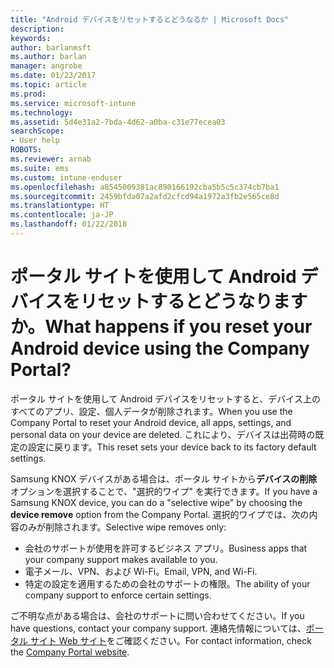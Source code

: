 ```yaml
---
title: "Android デバイスをリセットするとどうなるか | Microsoft Docs"
description: 
keywords: 
author: barlanmsft
ms.author: barlan
manager: angrobe
ms.date: 01/23/2017
ms.topic: article
ms.prod: 
ms.service: microsoft-intune
ms.technology: 
ms.assetid: 5d4e31a2-7bda-4d62-a0ba-c31e77ecea03
searchScope:
- User help
ROBOTS: 
ms.reviewer: arnab
ms.suite: ems
ms.custom: intune-enduser
ms.openlocfilehash: a8545009381ac890166192cba5b5c5c374cb7ba1
ms.sourcegitcommit: 2459bfda07a2afd2cfcd94a1972a3fb2e565ce8d
ms.translationtype: HT
ms.contentlocale: ja-JP
ms.lasthandoff: 01/22/2018
---
```

# <a name="what-happens-if-you-reset-your-android-device-using-the-company-portal"></a><span data-ttu-id="f02de-103">ポータル サイトを使用して Android デバイスをリセットするとどうなりますか。</span><span class="sxs-lookup"><span data-stu-id="f02de-103">What happens if you reset your Android device using the Company Portal?</span></span>

<span data-ttu-id="f02de-104">ポータル サイトを使用して Android デバイスをリセットすると、デバイス上のすべてのアプリ、設定、個人データが削除されます。</span><span class="sxs-lookup"><span data-stu-id="f02de-104">When you use the Company Portal to reset your Android device, all apps, settings, and personal data on your device are deleted.</span></span> <span data-ttu-id="f02de-105">これにより、デバイスは出荷時の既定の設定に戻ります。</span><span class="sxs-lookup"><span data-stu-id="f02de-105">This reset sets your device back to its factory default settings.</span></span>

<span data-ttu-id="f02de-106">Samsung KNOX デバイスがある場合は、ポータル サイトから**デバイスの削除**オプションを選択することで、"選択的ワイプ" を実行できます。</span><span class="sxs-lookup"><span data-stu-id="f02de-106">If you have a Samsung KNOX device, you can do a "selective wipe" by choosing the **device remove** option from the Company Portal.</span></span> <span data-ttu-id="f02de-107">選択的ワイプでは、次の内容のみが削除されます。</span><span class="sxs-lookup"><span data-stu-id="f02de-107">Selective wipe removes only:</span></span>

- <span data-ttu-id="f02de-108">会社のサポートが使用を許可するビジネス アプリ。</span><span class="sxs-lookup"><span data-stu-id="f02de-108">Business apps that your company support makes available to you.</span></span>
- <span data-ttu-id="f02de-109">電子メール、VPN、および Wi-Fi。</span><span class="sxs-lookup"><span data-stu-id="f02de-109">Email, VPN, and Wi-Fi.</span></span>
- <span data-ttu-id="f02de-110">特定の設定を適用するための会社のサポートの権限。</span><span class="sxs-lookup"><span data-stu-id="f02de-110">The ability of your company support to enforce certain settings.</span></span>

<span data-ttu-id="f02de-111">ご不明な点がある場合は、会社のサポートに問い合わせてください。</span><span class="sxs-lookup"><span data-stu-id="f02de-111">If you have questions, contact your company support.</span></span> <span data-ttu-id="f02de-112">連絡先情報については、[ポータル サイト Web サイト](https://portal.manage.microsoft.com#HelpDeskDialog)をご確認ください。</span><span class="sxs-lookup"><span data-stu-id="f02de-112">For contact information, check the [Company Portal website](https://portal.manage.microsoft.com#HelpDeskDialog).</span></span>
